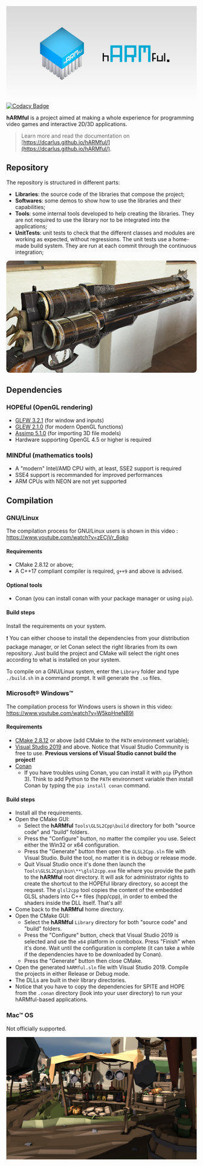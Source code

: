 ![hARMful banner](./docs/assets/images/logo/hARMful_Preview.png)
[![Codacy Badge](https://api.codacy.com/project/badge/Grade/5690dc89003b44f6b12456ca512a793d)](https://www.codacy.com/app/dcarlus/hARMful?utm_source=github.com&amp;utm_medium=referral&amp;utm_content=dcarlus/hARMful&amp;utm_campaign=Badge_Grade)

**hARMful** is a project aimed at making a whole experience for programming video games and interactive 2D/3D applications.

> Learn more and read the documentation on [https://dcarlus.github.io/hARMful/](https://dcarlus.github.io/hARMful/).

## Repository
The repository is structured in different parts:
-   **Libraries**: the source code of the libraries that compose the project;
-   **Softwares**: some demos to show how to use the libraries and their capabilities;
-   **Tools**: some internal tools developed to help creating the libraries. They are not required to use the library nor to be integrated into the applications;
-   **UnitTests**: unit tests to check that the different classes and modules are working as expected, without regressions. The unit tests use a home-made build system. They are run at each commit through the continuous integration;

![hARMful render](./docs/assets/images/hARMful.jpg)

## Dependencies
### HOPEful (OpenGL rendering)
-   [GLFW 3.2.1](https://github.com/glfw/glfw) (for window and inputs)
-   [GLEW 2.1.0](https://github.com/nigels-com/glew) (for modern OpenGL functions)
-   [Assimp 5.1.0](https://github.com/assimp/assimp) (for importing 3D file models)
-   Hardware supporting OpenGL 4.5 or higher is required

### MINDful (mathematics tools)
-   A "modern" Intel/AMD CPU with, at least, SSE2 support is required
-   SSE4 support is recommanded for improved performances
-   ARM CPUs with NEON are not yet supported

## Compilation
### GNU/Linux
The compilation process for GNU/Linux users is shown in this video : https://www.youtube.com/watch?v=zECjVr_6qko

#### Requirements
- CMake 2.8.12 or above;
- A C++17 compliant compiler is required, `g++9` and above is advised.

#### Optional tools
- Conan (you can install conan with your package manager or using `pip`).

#### Build steps
Install the requirements on your system.

:exclamation: You can either choose to install the dependencies from your distribution package manager, or let Conan select the right libraries from its own repository. Just build the project and CMake will select the right ones according to what is installed on your system.

To compile on a GNU/Linux system, enter the `Library` folder and type `./build.sh` in a command prompt. It will generate the `.so` files.

### Microsoft® Windows™
The compilation process for Windows users is shown in this video: https://www.youtube.com/watch?v=W5kpHneNB9I

#### Requirements
- [CMake 2.8.12](https://cmake.org/download/) or above (add CMake to the `PATH` environment variable);
- [Visual Studio 2019](https://visualstudio.microsoft.com) and above. Notice that Visual Studio Community is free to use. **Previous versions of Visual Studio cannot build the project!**
- [Conan](https://conan.io/downloads.html)
    - If you have troubles using Conan, you can install it with `pip` (Python 3). Think to add Python to the `PATH` environment variable then install Conan by typing the `pip install conan` command.

#### Build steps
- Install all the requirements.
- Open the CMake GUI:
    - Select the **hARMful** `Tools\GLSL2Cpp\build` directory for both "source code" and "build" folders.
    - Press the "Configure" button, no matter the compiler you use. Select either the Win32 or x64 configuration.
    - Press the "Generate" button then open the `GLSL2Cpp.sln` file with Visual Studio. Build the tool, no matter it is in debug or release mode.
    - Quit Visual Studio once it's done then launch the `Tools\GLSL2Cpp\bin\**\glsl2cpp.exe` file where you provide the path to the **hARMful** root directory. It will ask for administrator rights to create the shortcut to the HOPEful library directory, so accept the request. The `glsl2cpp` tool copies the content of the embedded GLSL shaders into C++ files (hpp/cpp), in order to embed the shaders inside the DLL itself. That's all!
- Come back to the **hARMful** home directory.
- Open the CMake GUI:
    - Select the **hARMful** `Library` directory for both "source code" and "build" folders.
    - Press the "Configure" button, check that Visual Studio 2019 is selected and use the `x64` platform in combobox. Press "Finish" when it's done. Wait until the configuration is complete (it can take a while if the dependencies have to be downloaded by Conan).
    - Press the "Generate" button then close CMake.
- Open the generated `hARMful.sln` file with Visual Studio 2019. Compile the projects in either Release or Debug mode.
- The DLLs are built in their library directories.
- Notice that you have to copy the dependencies for SPITE and HOPE from the `.conan` directory (look into your user directory) to run your hARMful-based applications.

### Mac™ OS
Not officially supported.

![hARMful render](./docs/assets/images/renders/shadows.jpg)
